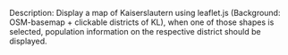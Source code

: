 Description: Display a map of Kaiserslautern using leaflet.js (Background: OSM-basemap + clickable districts of KL), when one of those shapes is selected, population information on the respective district should be displayed.

